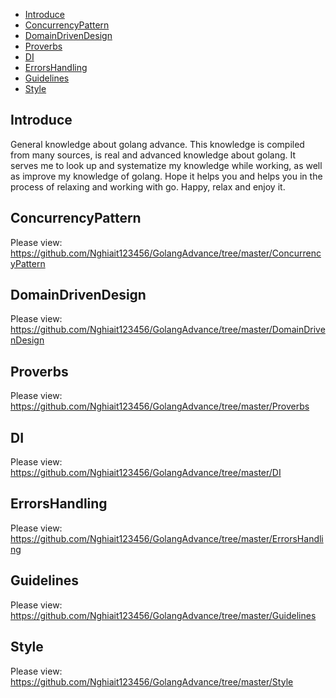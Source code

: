 - [Introduce](#Introduce)
- [ConcurrencyPattern](#ConcurrencyPattern)
- [DomainDrivenDesign](#DomainDrivenDesign)
- [Proverbs](#Proverbs)
- [DI](#DI)
- [ErrorsHandling](ErrorsHandling)
- [Guidelines](#Guidelines)
- [Style](#Style)


## Introduce <a name="Introduce"></a>

General knowledge about golang advance. This knowledge is compiled from many sources, is real and advanced knowledge
about golang. It serves me to look up and systematize my knowledge while working, as well as improve my knowledge of
golang. Hope it helps you and helps you in the process of relaxing and working with go. Happy, relax and enjoy it. </br>

## ConcurrencyPattern <a name="ConcurrencyPattern"></a>

Please view: https://github.com/Nghiait123456/GolangAdvance/tree/master/ConcurrencyPattern </br>

## DomainDrivenDesign <a name="DomainDrivenDesign"></a>

Please view: https://github.com/Nghiait123456/GolangAdvance/tree/master/DomainDrivenDesign </br>

## Proverbs <a name="Proverbs"></a>

Please view: https://github.com/Nghiait123456/GolangAdvance/tree/master/Proverbs </br>

## DI <a name="DI"></a>

Please view: https://github.com/Nghiait123456/GolangAdvance/tree/master/DI </br>

## ErrorsHandling <a name="ErrorsHandling"></a>

Please view: https://github.com/Nghiait123456/GolangAdvance/tree/master/ErrorsHandling </br>

## Guidelines <a name="Guidelines"></a>

Please view: https://github.com/Nghiait123456/GolangAdvance/tree/master/Guidelines </br>

## Style <a name="Style"></a>

Please view: https://github.com/Nghiait123456/GolangAdvance/tree/master/Style </br>



